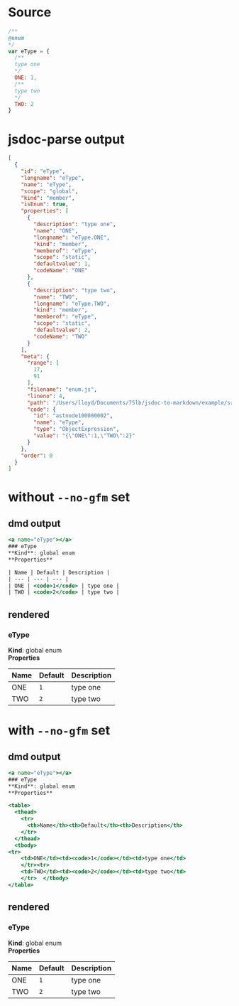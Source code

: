 # Source
```js
/**
@enum
*/
var eType = {
  /**
  type one
  */
  ONE: 1,
  /**
  type two
  */
  TWO: 2
}

```

# jsdoc-parse output
```json
[
  {
    "id": "eType",
    "longname": "eType",
    "name": "eType",
    "scope": "global",
    "kind": "member",
    "isEnum": true,
    "properties": [
      {
        "description": "type one",
        "name": "ONE",
        "longname": "eType.ONE",
        "kind": "member",
        "memberof": "eType",
        "scope": "static",
        "defaultvalue": 1,
        "codeName": "ONE"
      },
      {
        "description": "type two",
        "name": "TWO",
        "longname": "eType.TWO",
        "kind": "member",
        "memberof": "eType",
        "scope": "static",
        "defaultvalue": 2,
        "codeName": "TWO"
      }
    ],
    "meta": {
      "range": [
        17,
        91
      ],
      "filename": "enum.js",
      "lineno": 4,
      "path": "/Users/lloyd/Documents/75lb/jsdoc-to-markdown/example/src",
      "code": {
        "id": "astnode100000002",
        "name": "eType",
        "type": "ObjectExpression",
        "value": "{\"ONE\":1,\"TWO\":2}"
      }
    },
    "order": 0
  }
]
```

# without `--no-gfm` set

## dmd output
```hbs
<a name="eType"></a>
### eType
**Kind**: global enum  
**Properties**

| Name | Default | Description |
| --- | --- | --- |
| ONE | <code>1</code> | type one |
| TWO | <code>2</code> | type two |


```

## rendered
<a name="eType"></a>
### eType
**Kind**: global enum  
**Properties**

| Name | Default | Description |
| --- | --- | --- |
| ONE | <code>1</code> | type one |
| TWO | <code>2</code> | type two |




# with `--no-gfm` set
## dmd output
```hbs
<a name="eType"></a>
### eType
**Kind**: global enum  
**Properties**

<table>
  <thead>
    <tr>
      <th>Name</th><th>Default</th><th>Description</th>
    </tr>
  </thead>
  <tbody>
<tr>
    <td>ONE</td><td><code>1</code></td><td>type one</td>
    </tr><tr>
    <td>TWO</td><td><code>2</code></td><td>type two</td>
    </tr>  </tbody>
</table>


```

## rendered
<a name="eType"></a>
### eType
**Kind**: global enum  
**Properties**

<table>
  <thead>
    <tr>
      <th>Name</th><th>Default</th><th>Description</th>
    </tr>
  </thead>
  <tbody>
<tr>
    <td>ONE</td><td><code>1</code></td><td>type one</td>
    </tr><tr>
    <td>TWO</td><td><code>2</code></td><td>type two</td>
    </tr>  </tbody>
</table>


